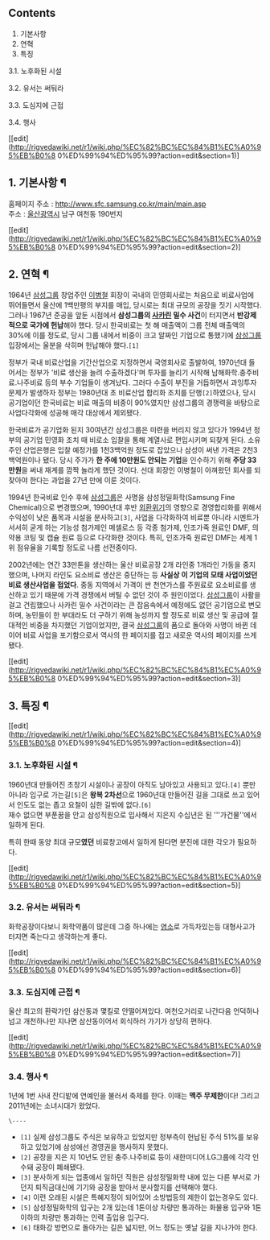 ## Contents

    

1. 기본사항 
2. 연혁 
3. 특징 
    

3.1. 노후화된 시설

3.2. 유서는 써둬라

3.3. 도심지에 근접

3.4. 행사

[[edit](http://rigvedawiki.net/r1/wiki.php/%EC%82%BC%EC%84%B1%EC%A0%95%EB%B0%8
0%ED%99%94%ED%95%99?action=edit&section=1)]

## 1. 기본사항 ¶

홈페이지 주소 : <http://www.sfc.samsung.co.kr/main/main.asp>  
주소 : [울산광역시](%EC%9A%B8%EC%82%B0%EA%B4%91%EC%97%AD%EC%8B%9C.md) 남구 여천동 190번지

  

[[edit](http://rigvedawiki.net/r1/wiki.php/%EC%82%BC%EC%84%B1%EC%A0%95%EB%B0%8
0%ED%99%94%ED%95%99?action=edit&section=2)]

## 2. 연혁 ¶

1964년 [삼성그룹](%EC%82%BC%EC%84%B1%EA%B7%B8%EB%A3%B9.md) 창업주인
[이병철](%EC%9D%B4%EB%B3%91%EC%B2%A0.md) 회장이 국내의 민영회사로는 처음으로 비료사업에 뛰어들면서 울산에
1백만평의 부지를 매입, 당시로는 최대 규모의 공장을 짓기 시작했다. 그러나 1967년 준공을 앞둔 시점에서 **삼성그룹의
[사카린](%EC%82%AC%EC%B9%B4%EB%A6%B0.md) 밀수 사건**이 터지면서 **반강제적으로 국가에 헌납**해야 했다.
당시 한국비료는 첫 해 매출액이 그룹 전체 매출액의 30%에 이를 정도로, 당시 그룹 내에서 비중이 크고 알짜인 기업으로 통했기에
[삼성그룹](%EC%82%BC%EC%84%B1%EA%B7%B8%EB%A3%B9.md) 입장에서는 울분을 삭히며 헌납해야 했다.`[1]`

  

정부가 국내 비료산업을 기간산업으로 지정하면서 국영회사로 출발하여, 1970년대 들어서는 정부가 '비료 생산을 늘려 수출하겠다'며 투자를
늘리기 시작해 남해화학.충주비료.나주비료 등의 부수 기업들이 생겨났다. 그러다 수출이 부진을 거듭하면서 과잉투자 문제가 발생하자 정부는
1980년대 초 비료산업 합리화 조치를 단행`[2]`하였으나, 당시 공기업이던 한국비료는 비료 매출의 비중이 90%였지만 삼성그룹의 경쟁력을
바탕으로 사업다각화에 성공해 매각 대상에서 제외됐다.

  

한국비료가 공기업화 된지 30여년간 삼성그룹은 미련을 버리지 않고 있다가 1994년 정부의 공기업 민영화 조치 때 비로소 입찰을 통해
계열사로 편입시키며 되찾게 된다. 소유주인 산업은행은 입찰 예정가를 1천3백억원 정도로 잡았으나 삼성이 써낸 가격은 2천3백억원이나 됐다.
당시 주가가 **한 주에 10만원도 안되는 기업**을 인수하기 위해 **주당 33만원**을 써내 재계를 깜짝 놀라게 했던 것이다. 선대
회장인 이병철이 아껴왔던 회사를 되찾아야 한다는 과업을 27년 만에 이룬 것이다.

  

1994년 한국비료 인수 후에 [삼성그룹](%EC%82%BC%EC%84%B1%EA%B7%B8%EB%A3%B9.md)은 사명을
삼성정밀화학(Samsung Fine Chemical)으로 변경했으며, 1990년대 후반
[외환위기](%EC%99%B8%ED%99%98%EC%9C%84%EA%B8%B0.md)의 영향으로 경영합리화를 위해서 수익성이 낮은
품목과 시설을 분사하고`[3]`, 사업을 다각화하여 비료뿐 아니라 시멘트가 서서히 굳게 하는 기능성 첨가제인 메셀로스 등 각종 첨가제,
인조가죽 원료인 DMF, 의약용 코팅 및 캡슐 원료 등으로 다각화한 것이다. 특히, 인조가죽 원료인 DMF는 세계 1위 점유율을 기록할
정도로 나름 선전중이다.

  

2002년에는 연간 33만톤을 생산하는 울산 비료공장 2개 라인중 1개라인 가동을 중지했으며, 나머지 라인도 요소비료 생산은 중단하는 등
**사실상 이 기업의 모태 사업이었던 비료 생산사업을 접었다**. 중동 지역에서 가격이 싼 천연가스를 주원료로 요소비료를 생산하고 있기
때문에 가격 경쟁에서 버틸 수 없던 것이 주 원인이었다.
[삼성그룹](%EC%82%BC%EC%84%B1%EA%B7%B8%EB%A3%B9.md)이 사활을 걸고 건립했으나 사카린 밀수 사건이라는
큰 잡음속에서 예정에도 없던 공기업으로 변모하며, 농민들이 한 부대라도 더 구하기 위해 농성까지 할 정도로 비료 생산 및 공급에 절대적인
비중을 차지했던 기업이었지만, 결국 [삼성그룹](%EC%82%BC%EC%84%B1%EA%B7%B8%EB%A3%B9.md)의 품으로
돌아와 사명이 바뀐 데 이어 비료 사업을 포기함으로서 역사의 한 페이지를 접고 새로운 역사의 페이지를 쓰게 됐다.

  

[[edit](http://rigvedawiki.net/r1/wiki.php/%EC%82%BC%EC%84%B1%EC%A0%95%EB%B0%8
0%ED%99%94%ED%95%99?action=edit&section=3)]

## 3. 특징 ¶

[[edit](http://rigvedawiki.net/r1/wiki.php/%EC%82%BC%EC%84%B1%EC%A0%95%EB%B0%8
0%ED%99%94%ED%95%99?action=edit&section=4)]

### 3.1. 노후화된 시설 ¶

1960년대 만들어진 초창기 시설이나 공장이 아직도 남아있고 사용되고 있다.`[4]` 뿐만아니라 입구로 가는길`[5]`은 **왕복
2차선**으로 1960년대 만들어진 길을 그대로 쓰고 있어서 인도도 없는 좁고 요철이 심한 길밖에 없다.`[6]`  
재수 없으면 부푼꿈을 안고 삼성직원으로 입사해서 지은지 수십년은 된 '''가건물''에서 일하게 된다.

  

특히 한때 동양 최대 규모**였던** 비료창고에서 일하게 된다면 분진에 대한 각오가 필요하다.

  

[[edit](http://rigvedawiki.net/r1/wiki.php/%EC%82%BC%EC%84%B1%EC%A0%95%EB%B0%8
0%ED%99%94%ED%95%99?action=edit&section=5)]

### 3.2. 유서는 써둬라 ¶

화학공장이다보니 화학약품이 많은데 그중 하나에는 [염소](%EC%97%BC%EC%86%8C.md)로 가득차있는등 대형사고가 터지면
죽는다고 생각하는게 좋다.

  

[[edit](http://rigvedawiki.net/r1/wiki.php/%EC%82%BC%EC%84%B1%EC%A0%95%EB%B0%8
0%ED%99%94%ED%95%99?action=edit&section=6)]

### 3.3. 도심지에 근접 ¶

울산 최고의 환락가인 삼산동과 몇킬로 안떨어져있다. 여천오거리로 나간다음 언덕하나 넘고 개천하나만 지나면 삼산동이어서 회식하러 가기가 상당히
편하다.

  

[[edit](http://rigvedawiki.net/r1/wiki.php/%EC%82%BC%EC%84%B1%EC%A0%95%EB%B0%8
0%ED%99%94%ED%95%99?action=edit&section=7)]

### 3.4. 행사 ¶

1년에 1번 사내 잔디밭에 연예인을 불러서 축제를 한다. 이때는 **맥주 무제한**이다! 그리고 2011년에는 소녀시대가 왔었다.

`\----`

  * `[1]` 실제 삼성그룹도 주식은 보유하고 있었지만 정부측이 헌납된 주식 51%를 보유하고 있었기에 삼성에선 경영권을 행사하지 못했다.
  * `[2]` 공장을 지은 지 10년도 안된 충주.나주비료 등이 새한미디어.LG그룹에 각각 인수돼 공장이 폐쇄됐다.
  * `[3]` 분사하게 되는 업종에서 일하던 직원은 삼성정밀화학 내에 있는 다른 부서로 가던지 퇴직금대신에 기기와 공장을 받아서 분사할지를 선택해야 했다.
  * `[4]` 이런 오래된 시설은 특혜지정이 되어있어 소방법등의 제한이 없는경우도 있다.
  * `[5]` 삼성정밀화학의 입구는 2개 있는데 1톤이상 차량만 통과하는 화물용 입구와 1톤이하의 차량만 통과하는 인력 출입용 입구다.
  * `[6]` 태화강 방면으로 돌아가는 길은 넓지만, 어느 정도는 옛날 길을 지나가야 한다.

